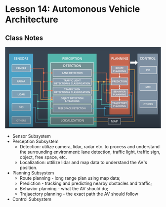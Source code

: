 # Lesson 14: Automonous Vehicle Architecture

## Class Notes

![L14_AV_Architecture](./img/L14_AV_Architecture.png)

- Sensor Subsystem
- Perception Subsystem
  - Detection: utilize camera, lidar, radar etc. to process and understand the surrounding environment: lane detection, traffic light, traffic sign, object, free space, etc.
  - Localization: uttilize lidar and map data to understand the AV's position.
- Planning Subsystem
  - Route planning - long range plan using map data;
  - Prediction - tracking and predicting nearby obstacles and traffic;
  - Behavior planning - what the AV should do;
  - Trajaectory planning - the exact path the AV should follow
- Control Subsystem